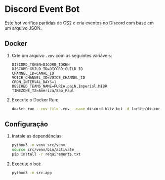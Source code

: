 
# Discord Event Bot

Este bot verifica partidas de CS2 e cria eventos no Discord com base em um arquivo JSON.

## Docker 

1. Crie um arquivo `.env` com as seguintes variáveis:
   ```
   DISCORD_TOKEN=DICORD_TOKEN
   DISCORD_GUILD_ID=DICORD_GUILD_ID
   CHANNEL_ID=CANAL_ID
   VOICE_CHANNEL_ID=VOICE_CHANNEL_ID
   CRON_INTERVAL_DAYS=1
   DESIRED_TEAMS_NAME=FURIA,paiN,Imperial,MIBR
   TIMEZONE_TZ=America/Sao_Paul
   ```

2. Execute o Docker Run:
   ```bash
   docker run --env-file .env --name discord-hltv-bot -d lorthe/discord-hltv-matches:latest
   ```

## Configuração

1. Instale as dependências:
   ```bash
   python3 -m venv src/venv
   source src/venv/bin/activate
   pip install -r requirements.txt
   ```

2. Execute o bot:
   ```bash
   python3 -m src.app
   ```